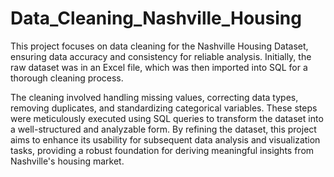 # Data_Cleaning_Nashville_Housing

This project focuses on data cleaning for the Nashville Housing Dataset, ensuring data accuracy and consistency for reliable analysis. Initially, the raw dataset was in an Excel file, which was then imported into SQL for a thorough cleaning process. 

The cleaning involved handling missing values, correcting data types, removing duplicates, and standardizing categorical variables. These steps were meticulously executed using SQL queries to transform the dataset into a well-structured and analyzable form. By refining the dataset, this project aims to enhance its usability for subsequent data analysis and visualization tasks, providing a robust foundation for deriving meaningful insights from Nashville's housing market.
